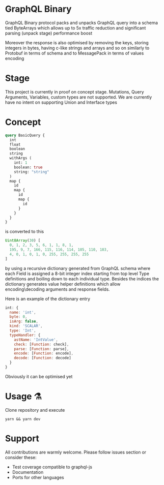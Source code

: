 # GraphQL Binary
GraphQL Binary protocol packs and unpacks GraphQL query into a schema tied ByteArrays which allows up to 5x traffic reduction and significant parsing (unpack stage) performance boost

Moreover the response is also optimised by removing the keys, storing integers in bytes, having c-like strings and arrays and so on similarly to Protobuf in terms of schema and to MessagePack in terms of values encoding

# Stage
This project is currently in proof on concept stage. Mutations, Query Arguments, Variables, custom types are not supported. We are currently have no intent on supporting Union and Interface types

# Concept 
```graphql
query BasicQuery {
  int
  float
  boolean
  string
  withArgs (
    int: 1
    boolean: true
    string: "string"
  )
  map {
    id
    map {
      id
      map {
        id
      }
    }
  }
}
```

is converted to this
```javascript
Uint8Array(30) [
  0, 1, 2, 3, 5, 6, 1, 1, 8, 1,
  195, 9, 7, 166, 115, 116, 114, 105, 110, 103,
  4, 0, 1, 0, 1, 0, 255, 255, 255, 255
]
```
by using a recursive dictionary generated from GraphQL schema where each Field is assigned a 8-bit integer index starting from top level Type definitions and boiling down to each individual type. Besides the indices the dictionary generates value helper definitions which allow encoding\decoding arguments and response fields.

Here is an example of the dictionary entry
```js
int: {
  name: 'int',
  byte: 0,
  isArg: false,
  kind: 'SCALAR',
  type: 'Int',
  typeHandler: {
    astName: 'IntValue',
    check: [Function: check],
    parse: [Function: parse],
    encode: [Function: encode],
    decode: [Function: decode]
  }
}
```
Obviously it can be optimised yet

# Usage ⚗️
Clone repository and execute
```shell
yarn && yarn dev
```

# Support
All contributions are warmly welcome. Please follow issues section or consider these:
- Test coverage compatible to graphql-js
- Documentation
- Ports for other languages
